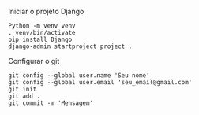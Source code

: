 Iniciar o projeto Django

```
Python -m venv venv
. venv/bin/activate
pip install Django
django-admin startproject project .
```

Configurar o git

```
git config --global user.name 'Seu nome'
git config --global user.email 'seu_email@gmail.com'
git init
git add .
git commit -m 'Mensagem'

```

